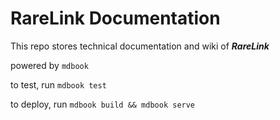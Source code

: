 # RareLink Documentation

This repo stores technical documentation and wiki of ***RareLink***
 
powered by `mdbook`

to test, run `mdbook test`

to deploy, run `mdbook build && mdbook serve`
